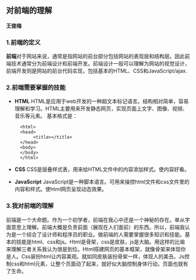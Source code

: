## 对前端的理解 ##
**王俊梅**
### 1.前端的定义 ###
**前端**对于网站来说，通常是指网站的前台部分包括网站的表现层和结构层。因此前端技术通常分为前端设计和前端开发。前端设计一般可以理解为网站的视觉设计，前端开发则是网站的前台代码实现，包括基本的HTML、CSS和JavaScript/ajax.
### 2.前端需要掌握的技能 ###
- **HTML**
	HTML是应用于web开发的一种超文本标记语言。结构相对简单，容易理解和学习。HTML主要用来开发静态网页，实现页面上文字、图像、视频、音乐等元素。
	基本格式是：<br>
		
		<html>
		<head>
			 <title></title>
		</head>
		<body>
		</body>
		</html>
	
		
- **CSS**
	CSS是层叠样式表，用来给HTML文件中的内容添加样式。使内容好看。
- **JavaScript**
	JavaScript是一种脚本语言。可用来操控html文件和css文件里的内容和样式。使html网页呈现动态效果。
### 3.我对前端的理解 ###
前端是一个大命题。作为一个初学者，前端在我心中还是一个神秘的存在。单从字面意思上理解。前端大概是负责前面（展现在人们面前）的东西。所以，前端我认为是一个综合了设计师和程序员的职业。做前端的人需要掌握很多知识和技能。基本的技能是html、css和js。Html是骨架，css是皮肤，js是大脑。用这样的比喻来理解三者关系我认为很是到位。Html搭建网页的基本框架，就像骨架来体现你是人。Css装扮html让内容美观。就如同皮肤装扮骨架一样，体现人的美丑。Js控制css和html元素，让整个页面动了起来，就好似大脑控制身体行动，页面也就有了生命。
